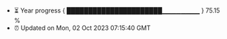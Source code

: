 - ⏳ Year progress { ██████████████████████▁▁▁▁▁▁▁▁ } 75.15 %
- ⏰ Updated on Mon, 02 Oct 2023 07:15:40 GMT


